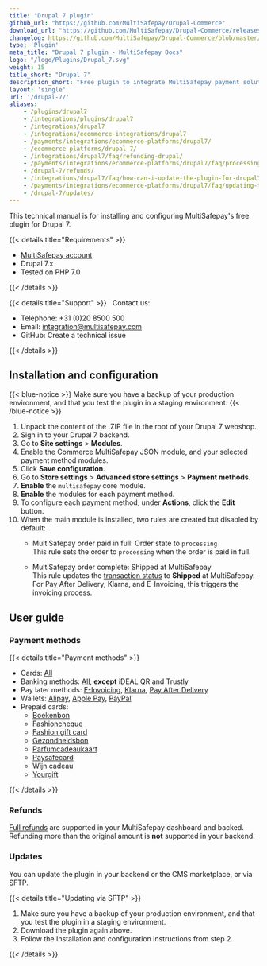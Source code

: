 ```yaml
---
title: "Drupal 7 plugin"
github_url: "https://github.com/MultiSafepay/Drupal-Commerce"
download_url: "https://github.com/MultiSafepay/Drupal-Commerce/releases/download/2.2.0/Plugin_Drupal_2.2.0.zip"
changelog: https://github.com/MultiSafepay/Drupal-Commerce/blob/master/CHANGELOG.md
type: 'Plugin'
meta_title: "Drupal 7 plugin - MultiSafepay Docs"
logo: "/logo/Plugins/Drupal_7.svg"
weight: 15
title_short: "Drupal 7"
description_short: "Free plugin to integrate MultiSafepay payment solutions with Drupal 7."
layout: 'single'
url: '/drupal-7/'
aliases: 
    - /plugins/drupal7
    - /integrations/plugins/drupal7
    - /integrations/drupal7
    - /integrations/ecommerce-integrations/drupal7
    - /payments/integrations/ecommerce-platforms/drupal7/
    - /ecommerce-platforms/drupal-7/
    - /integrations/drupal7/faq/refunding-drupal/
    - /payments/integrations/ecommerce-platforms/drupal7/faq/processing-refunds/
    - /drupal-7/refunds/
    - /integrations/drupal7/faq/how-can-i-update-the-plugin-for-drupal7/
    - /payments/integrations/ecommerce-platforms/drupal7/faq/updating-the-plugin/
    - /drupal-7/updates/
---
```


This technical manual is for installing and configuring MultiSafepay's free plugin for Drupal 7.

{{< details title="Requirements" >}}

- [MultiSafepay account](/getting-started/guide/)
- Drupal 7.x
- Tested on PHP 7.0

{{< /details >}}

{{< details title="Support" >}}
&nbsp; 
Contact us:

- Telephone: +31 (0)20 8500 500
- Email: <integration@multisafepay.com>
- GitHub: Create a technical issue

{{< /details >}}

## Installation and configuration

{{< blue-notice >}} Make sure you have a backup of your production environment, and that you test the plugin in a staging environment. {{< /blue-notice >}}

1. Unpack the content of the .ZIP file in the root of your Drupal 7 webshop.
2. Sign in to your Drupal 7 backend.
3. Go to **Site settings** > **Modules**. 
4. Enable the Commerce MultiSafepay JSON module, and your selected payment method modules. 
5. Click **Save configuration**.
6. Go to **Store settings** > **Advanced store settings** > **Payment methods**.
7. **Enable** the `multisafepay` core module.
8. **Enable** the modules for each payment method.
9. To configure each payment method, under **Actions**, click the **Edit** button.
10. When the main module is installed, two rules are created but disabled by default:  
    - MultiSafepay order paid in full: Order state to `processing`  
This rule sets the order to `processing` when the order is paid in full.  

    - MultiSafepay order complete: Shipped at MultiSafepay  
This rule updates the [transaction status](/about-payments/multisafepay-statuses/) to **Shipped** at MultiSafepay. For Pay After Delivery, Klarna, and E-Invoicing, this triggers the invoicing process.

## User guide

### Payment methods

{{< details title="Payment methods" >}}

- Cards: [All](/payment-methods/credit-debit-cards/)
- Banking methods: [All](/payment-methods/banks/), **except** iDEAL QR and Trustly
- Pay later methods: [E-Invoicing](/payment-methods/e-invoicing), [Klarna](/payment-methods/klarna), [Pay After Delivery](/payment-methods/pay-after-delivery)
- Wallets: [Alipay](/payment-methods/alipay), [Apple Pay](/payment-methods/applepay), [PayPal](/payment-methods/paypal)
- Prepaid cards: 
    - [Boekenbon](https://www.cadeaubon.nl/cadeaubonnen/nederlandse-boekenbon)
    - [Fashioncheque](https://www.fashioncheque.com/nl)
    - [Fashion gift card](https://www.fashion-giftcard.nl)
    - [Gezondheidsbon](https://www.gezondheidsbon.nl/mhome)
    - [Parfumcadeaukaart](https://www.parfumcadeaukaart.nl)
    - [Paysafecard](/payment-methods/paysafecard)
    - Wijn cadeau
    - [Yourgift](https://www.yourgift.nl)

{{< /details >}}

### Refunds

[Full refunds](/refunds/full-partial/) are supported in your MultiSafepay dashboard and backed.  
Refunding more than the original amount is **not** supported in your backend.

### Updates

You can update the plugin in your backend or the CMS marketplace, or via SFTP.

{{< details title="Updating via SFTP" >}}

1. Make sure you have a backup of your production environment, and that you test the plugin in a staging environment.
2. Download the plugin again above.
3. Follow the Installation and configuration instructions from step 2.

{{< /details >}}